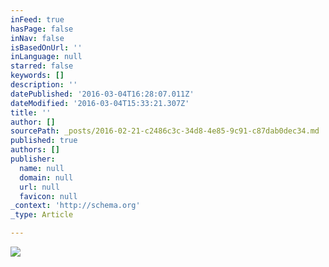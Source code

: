 ```yaml
---
inFeed: true
hasPage: false
inNav: false
isBasedOnUrl: ''
inLanguage: null
starred: false
keywords: []
description: ''
datePublished: '2016-03-04T16:28:07.011Z'
dateModified: '2016-03-04T15:33:21.307Z'
title: ''
author: []
sourcePath: _posts/2016-02-21-c2486c3c-34d8-4e85-9c91-c87dab0dec34.md
published: true
authors: []
publisher:
  name: null
  domain: null
  url: null
  favicon: null
_context: 'http://schema.org'
_type: Article

---
```

![](https://s3-us-west-2.amazonaws.com/the-grid-img/p/efe2cd5565969b5eff08b73634879cd852401793.jpg)